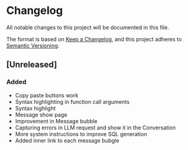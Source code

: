 # Changelog

All notable changes to this project will be documented in this file.

The format is based on [Keep a Changelog](https://keepachangelog.com/en/1.1.0/),
and this project adheres to [Semantic Versioning](https://semver.org/spec/v2.0.0.html).

## [Unreleased]

### Added

- Copy paste buttons work
- Syntax highlighting in function call arguments
- Syntax highlight
- Message show page
- Improvement in Message bubble
- Capturing errors in LLM request and show it in the Conversation
- More system instructions to improve SQL generation
- Added inner link to each message bubgle
